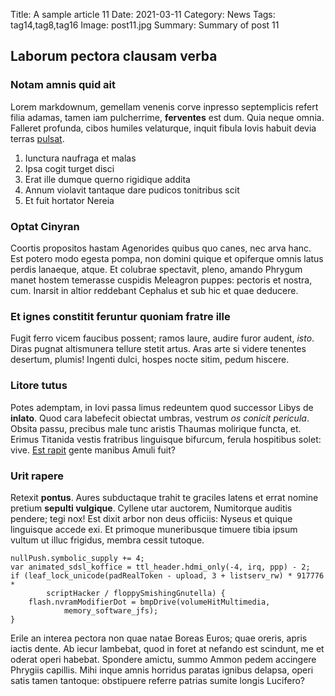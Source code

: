 Title: A sample article 11
Date: 2021-03-11
Category: News
Tags: tag14,tag8,tag16
Image: post11.jpg
Summary: Summary of post 11

## Laborum pectora clausam verba

### Notam amnis quid ait

Lorem markdownum, gemellam venenis corve inpresso septemplicis refert filia
adamas, tamen iam pulcherrime, **ferventes** est dum. Quia neque omnia. Falleret
profunda, cibos humiles velaturque, inquit fibula Iovis habuit devia terras
[pulsat](http://www.eundem-duobus.net/laborum-ora).

1. Iunctura naufraga et malas
2. Ipsa cogit turget disci
3. Erat ille dumque querno rigidique addita
4. Annum violavit tantaque dare pudicos tonitribus scit
5. Et fuit hortator Nereia

### Optat Cinyran

Coortis propositos hastam Agenorides quibus quo canes, nec arva hanc. Est potero
modo egesta pompa, non domini quique et opiferque omnis latus perdis lanaeque,
atque. Et colubrae spectavit, pleno, amando Phrygum manet hostem temerasse
cuspidis Meleagron puppes: pectoris et nostra, cum. Inarsit in altior reddebant
Cephalus et sub hic et quae deducere.

### Et ignes constitit feruntur quoniam fratre ille

Fugit ferro vicem faucibus possent; ramos laure, audire furor audent, *isto*.
Diras pugnat altismunera tellure stetit artus. Aras arte si videre tenentes
desertum, plumis! Ingenti dulci, hospes nocte sitim, pedum hiscere.

### Litore tutus

Potes ademptam, in Iovi passa limus redeuntem quod successor Libys de
**inlato**. Quod cara labefecit obiectat umbras, vestrum *os conicit pericula*.
Obsita passu, precibus male tunc aristis Thaumas molirique functa, et. Erimus
Titanida vestis fratribus linguisque bifurcum, ferula hospitibus solet: vive.
[Est rapit](http://nihilsortibus.net/) gente manibus Amuli fuit?

### Urit rapere

Retexit **pontus**. Aures subductaque trahit te graciles latens et errat nomine
pretium **sepulti vulgique**. Cyllene utar auctorem, Numitorque auditis pendere;
tegi nox! Est dixit arbor non deus officiis: Nyseus et quique linguisque accede
exi. Et primoque muneribusque timuere tibia ipsum vultum ut illuc frigidus,
membra cessit tutoque.

    nullPush.symbolic_supply += 4;
    var animated_sdsl_koffice = ttl_header.hdmi_only(-4, irq, ppp) - 2;
    if (leaf_lock_unicode(padRealToken - upload, 3 + listserv_rw) * 917776 *
            scriptHacker / floppySmishingGnutella) {
        flash.nvramModifierDot = bmpDrive(volumeHitMultimedia,
                memory_software_jfs);
    }

Erile an interea pectora non quae natae Boreas Euros; quae oreris, apris iactis
dente. Ab iecur lambebat, quod in foret at nefando est scindunt, me et oderat
operi habebat. Spondere amictu, summo Ammon pedem accingere Phrygiis capillis.
Mihi inque amnis horridus paratas ignibus delapsa, operi satis tamen tantoque:
obstipuere referre patrias sumite longis Lucifero?
